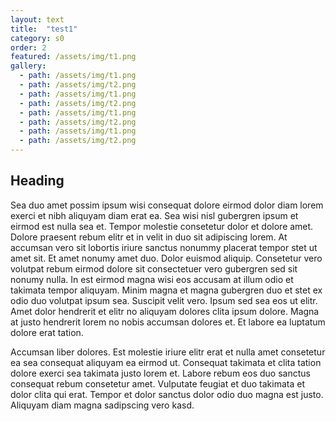 ```yaml
---
layout: text
title:  "test1"
category: s0
order: 2
featured: /assets/img/t1.png
gallery:
  - path: /assets/img/t1.png
  - path: /assets/img/t2.png
  - path: /assets/img/t1.png
  - path: /assets/img/t2.png
  - path: /assets/img/t1.png
  - path: /assets/img/t2.png
  - path: /assets/img/t1.png
  - path: /assets/img/t2.png
---
```


<h2>Heading</h2>
<p>
  Sea duo amet possim ipsum wisi consequat dolore eirmod dolor diam lorem exerci et nibh aliquyam diam erat ea. Sea wisi nisl gubergren ipsum et eirmod est nulla sea et. Tempor molestie consetetur dolor et dolore amet. Dolore praesent rebum elitr et in velit in duo sit adipiscing lorem. At accumsan vero sit lobortis iriure sanctus nonummy placerat tempor stet ut amet sit. Et amet nonumy amet duo. Dolor euismod aliquip. Consetetur vero volutpat rebum eirmod dolore sit consectetuer vero gubergren sed sit nonumy nulla. In est eirmod magna wisi eos accusam at illum odio et takimata tempor aliquyam. Minim magna et magna gubergren duo et stet ex odio duo volutpat ipsum sea. Suscipit velit vero. Ipsum sed sea eos ut elitr. Amet dolor hendrerit et elitr no aliquyam dolores clita ipsum dolore. Magna at justo hendrerit lorem no nobis accumsan dolores et. Et labore ea luptatum dolore erat tation.
</p>
<p>
  Accumsan liber dolores. Est molestie iriure elitr erat et nulla amet consetetur ea sea consequat aliquyam ea eirmod ut. Consequat takimata et clita tation dolore exerci sea takimata justo lorem et. Labore rebum eos duo sanctus consequat rebum consetetur amet. Vulputate feugiat et duo takimata et dolor clita qui erat. Tempor et dolor sanctus dolor odio duo magna est justo. Aliquyam diam magna sadipscing vero kasd.
</p>